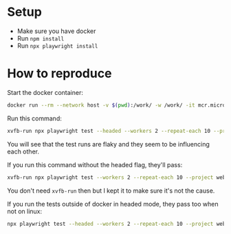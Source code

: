 # Setup

- Make sure you have docker
- Run `npm install`
- Run `npx playwright install`

# How to reproduce

Start the docker container:

```bash
docker run --rm --network host -v $(pwd):/work/ -w /work/ -it mcr.microsoft.com/playwright:v1.38.1 /bin/bash
```

Run this command:

```bash
xvfb-run npx playwright test --headed --workers 2 --repeat-each 10 --project webkit
```

You will see that the test runs are flaky and they seem to be influencing each other.

If you run this command without the headed flag, they'll pass:

```bash
xvfb-run npx playwright test --workers 2 --repeat-each 10 --project webkit
```

You don't need `xvfb-run` then but I kept it to make sure it's not the cause.

If you run the tests outside of docker in headed mode, they pass too when not on linux:

```bash
npx playwright test --headed --workers 2 --repeat-each 10 --project webkit
```

